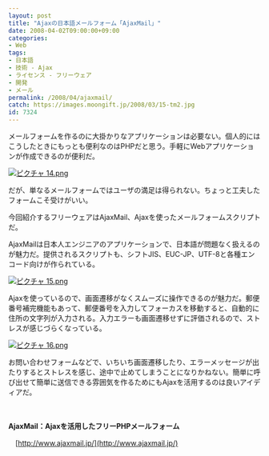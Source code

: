 ```yaml
---
layout: post
title: "Ajaxの日本語メールフォーム「AjaxMail」"
date: 2008-04-02T09:00:00+09:00
categories:
- Web
tags: 
- 日本語
- 技術 - Ajax
- ライセンス - フリーウェア
- 開発
- メール
permalink: /2008/04/ajaxmail/
catch: https://images.moongift.jp/2008/03/15-tm2.jpg
id: 7324
---
```

メールフォームを作るのに大掛かりなアプリケーションは必要ない。個人的にはこうしたときにもっとも便利なのはPHPだと思う。手軽にWebアプリケーションが作成できるのが便利だ。

  

[![ピクチャ 14.png](https://images.moongift.jp/2008/03/14-tm3.jpg)](https://images.moongift.jp/2008/03/144.jpg)

  

だが、単なるメールフォームではユーザの満足は得られない。ちょっと工夫したフォームこそ受けがいい。

  

今回紹介するフリーウェアはAjaxMail、Ajaxを使ったメールフォームスクリプトだ。

  
  
<!--more-->  

AjaxMailは日本人エンジニアのアプリケーションで、日本語が問題なく扱えるのが魅力だ。提供されるスクリプトも、シフトJIS、EUC-JP、UTF-8と各種エンコード向けが作られている。

  

[![ピクチャ 15.png](https://images.moongift.jp/2008/03/15-tm2.jpg)](https://images.moongift.jp/2008/03/154.jpg)

  

Ajaxを使っているので、画面遷移がなくスムーズに操作できるのが魅力だ。郵便番号補完機能もあって、郵便番号を入力してフォーカスを移動すると、自動的に住所の文字列が入力される。入力エラーも画面遷移せずに評価されるので、ストレスが感じづらくなっている。

  

[![ピクチャ 16.png](https://images.moongift.jp/2008/03/16-tm3.jpg)](https://images.moongift.jp/2008/03/164.jpg)

  

お問い合わせフォームなどで、いちいち画面遷移したり、エラーメッセージが出たりするとストレスを感じ、途中で止めてしまうことになりかねない。簡単に呼び出せて簡単に送信できる雰囲気を作るためにもAjaxを活用するのは良いアイディアだ。

  

　

  

**AjaxMail：Ajaxを活用したフリーPHPメールフォーム**  
  
　[http://www.ajaxmail.jp/](http://www.ajaxmail.jp/)

  
